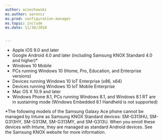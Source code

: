 ```yaml
---
author: aczechowski
ms.author: aaroncz
ms.prod: configuration-manager
ms.topic: include
ms.date: 11/30/2018


---
```


- Apple iOS 9.0 and later
- Google Android 4.0 and later (including Samsung KNOX Standard 4.0 and higher)*
- Windows 10 Mobile
- PCs running Windows 10 (Home, Pro, Education, and Enterprise versions)
- Devices running Windows 10 IoT Enterprise (x86, x64)
- Devices running Windows 10 IoT Mobile Enterprise
- Mac OS X 10.9 and later
- Windows Phone 8.1, PCs running Windows 8.1, and Windows 8.1 RT are in sustaining mode (Windows Embedded 8.1 Handheld is not supported)

*The following models of the Samsung Galaxy Ace phone cannot be managed by Intune as Samsung KNOX Standard devices: SM-G313HU, SM-G313HY, SM-G313M, SM-G313MY, and SM-G313U. When you enroll these devices with Intune, they are managed as standard Android devices. See the Samsung KNOX website for more information.

